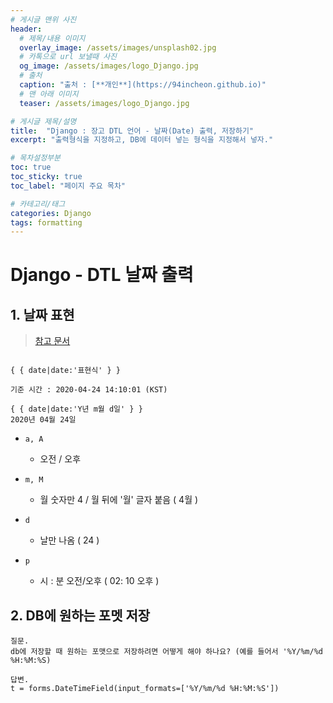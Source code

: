 ```yaml
---
# 게시글 맨위 사진
header:
  # 제목/내용 이미지
  overlay_image: /assets/images/unsplash02.jpg
  # 카톡으로 url 보낼때 사진
  og_image: /assets/images/logo_Django.jpg
  # 출처
  caption: "출처 : [**개인**](https://94incheon.github.io)"
  # 맨 아래 이미지
  teaser: /assets/images/logo_Django.jpg

# 게시글 제목/설명
title:  "Django : 장고 DTL 언어 - 날짜(Date) 출력, 저장하기"
excerpt: "출력형식을 지정하고, DB에 데이터 넣는 형식을 지정해서 넣자."

# 목차설정부분
toc: true
toc_sticky: true
toc_label: "페이지 주요 목차"

# 카테고리/태그
categories: Django
tags: formatting
---
```



# Django - DTL 날짜 출력

## 1. 날짜 표현

> [참고 문서](https://docs.python.org/3/library/datetime.html#strftime-strptime-behavior)



```django

{ { date|date:'표현식' } }

기준 시간 : 2020-04-24 14:10:01 (KST)

{ { date|date:'Y년 m월 d일' } }
2020년 04월 24일

```



- `a, A`
  - 오전 / 오후
- `m, M`
  - 월 숫자만  4 / 월 뒤에 '월' 글자 붙음 ( 4월 )
- `d`
  - 날만 나옴 ( 24 )

- `p`
  - 시 : 분 오전/오후 ( 02: 10 오후 )




## 2. DB에 원하는 포멧 저장

```
질문.
db에 저장할 때 원하는 포맷으로 저장하려면 어떻게 해야 하나요? (예를 들어서 '%Y/%m/%d %H:%M:%S)

답변.
t = forms.DateTimeField(input_formats=['%Y/%m/%d %H:%M:%S'])
```

